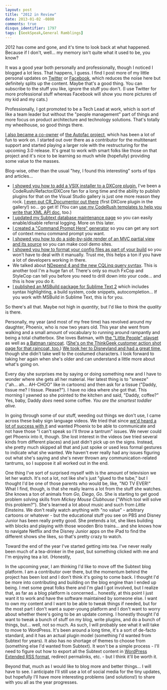 ```yaml
---
layout: post
title: "2012 in Review"
date: 2013-01-02 -0800
comments: true
disqus_identifier: 1797
tags: [GeekSpeak,General Ramblings]
---
```

2012 has come and gone, and it's time to look back at what happened.
Because if I don't, well… my memory isn't quite what it used to be, you
know?

It was a good year both personally and professionally, though I noticed
I blogged a lot less. That happens, I guess. I find I post more of my
little personal updates on [Twitter](http://twitter.com/tillig) or
[Facebook](http://www.facebook.com/tillig), which reduces the noise here
but definitely splits up the content. Maybe that's a good thing. You can
subscribe to the stuff you like, ignore the stuff you don't. (I use
Twitter for more professional stuff whereas Facebook will show you more
pictures of my kid and my cats.)

Professionally, I got promoted to be a Tech Lead at work, which is sort
of like a team leader but without the "people management" part of things
and more focus on product architecture and technology solutions. That's
totally my wheelhouse, so good things there.

[I also became a
co-owner](/archive/2012/10/12/autofac-project-update-ownership-changes-3-0-coming-soon.aspx)
of [the Autofac project](http://autofac.googlecode.com/), which has been
a lot of fun to work on. I started out over there as a contributor for
the multitenant support and started playing a larger role with the
restructuring for the upcoming 3.0 release. It's great to work with
smart folks like those on that project and it's nice to be learning so
much while (hopefully) providing some value to the masses.

Blog-wise, other than the usual "hey, I found this interesting" sorts of
tips and articles…

-   [I showed you how to add a VSIX installer to a DXCore
    plugin.](/archive/2012/02/01/how-to-add-a-vsix-installer-to-a-dxcore-plugin.aspx)
    I've been a CodeRush/Refactor/DXCore fan for a long time and the
    ability to publish plugins for that on the Visual Studio gallery is
    just one more reason they rock. [I even put CR\_Documentor out
    there](/archive/2012/02/16/cr_documentor-3-0-0-0-is-in-the-visual-studio.aspx)
    (first DXCore plugin in the gallery!) so… go get it! (You can [use
    my CodeRush templates to help you write that XML API
    doc](/archive/2012/08/08/use-coderush-templates-to-help-write-xml-api-documentation.aspx),
    too.)
-   [I updated my Subtext database maintenance
    page](/archive/2011/06/17/easier-subtext-2-5-2-0-maintenance.aspx)
    so you can easily enable/disable referral logging. More on this
    later.
-   [I created a "Command Prompt Here"
    generator](/images/App/CommandPromptHere/) so you can get any sort
    of context menu command prompt you want.
-   [I showed you how to do a side-by-side render of an MVC partial view
    and its
    source](/archive/2012/05/09/html-demopartial-side-by-side-render-and-code-for-partial.aspx)
    so you can make cool demo sites.
-   [I showed you how to format your config files as part of your
    build](/archive/2012/06/22/format-configuration-files-on-build.aspx)
    so you won't have to deal with it manually. Trust me, this helps a
    ton if you have a lot of developers working in there.
-   We talked about [NDepend 4 and the new CQLinq query
    syntax](/archive/2012/08/10/ndepend-4-cqlinq-ndepend-api-and-beyond.aspx).
    This is another tool I'm a huge fan of. There's only so much FxCop
    and StyleCop can tell you before you need to drill down into your
    code… and this is how you do it.
-   [I published an MSBuild package for Sublime Text
    2](/archive/2012/07/12/sublimemsbuild-msbuild-package-for-sublime-text-2.aspx)
    which includes syntax highlighting, a build system, code snippets,
    autocompletion… If you work with MSBuild in Sublime Text, this is
    for you.

So there's all that. Maybe not high in *quantity*, but I'd like to think
the *quality* is there.

Personally, my year (and most of my free time) has revolved around my
daughter, Phoenix, who is now two years old. This year she went from
walking and a small amount of vocabulary to running around rampantly and
being a total chatterbox. She loves Batman, with [the "Little People"
playset](/archive/2012/03/15/a-typical-play-session-with-my-toddler.aspx)
as well as [a Batman
raincoat](/archive/2012/08/24/my-toddler-party-rock-and-ocd.aspx).
([She's on the ThinkGeek customer action shot page for that raincoat,
too.](http://www.thinkgeek.com/product/edb4/action/218aa89/)) [We took
her to Disneyland and had a great
time](/archive/2012/11/09/disneyland-2012.aspx), though she didn't take
well to the costumed characters. I look forward to taking her again when
she's older and can understand a little more about what's going on.

Every day she surprises me by saying or doing something new and I have
to wonder where she gets all her material. Her latest thing is to
"sneeze" ("ah… ah… AH-CHOO" like in cartoons) and then ask for a tissue
("Daddy, tissue me? I tissue. Please?"). I have no idea where she got
that. This morning I yawned so she pointed to the kitchen and said,
"Daddy, coffee?" Yes, baby, Daddy *does* need some coffee. *You are the
smartest toddler alive.*

In going through some of our stuff, weeding out things we don't use, I
came across these baby sign language videos. We tried that since [we'd
heard a lot of success with
it](http://www.hanselman.com/blog/BabySignLanguage.aspx) and wanted
Phoenix to be able to communicate and not have those "I can't speak so
I'll throw a tantrum" issues. We never could get Phoenix into it,
though. She lost interest in the videos (we tried several kinds from
different places) and just didn't pick up on the signs. Instead, she
pretty much skipped all that and just spoke or used less formal gestures
to indicate what she wanted. We haven't ever really had any issues
figuring out what she's saying and she's never thrown any
communication-related tantrums, so I suppose it all worked out in the
end.

One thing I've sort of surprised myself with is the amount of television
we let her watch. It's not a lot, not like she's just "glued to the
tube," but I thought I'd be one of those parents who would be, like, "NO
TV EVER!" What I find, though, is that she really learns a lot from the
stuff she watches. She knows a ton of animals from *Go, Diego, Go*. She
is starting to get good problem solving skills from *Mickey Mouse
Clubhouse* ("Which tool will solve this problem?"). She's learned a lot
about music and such from *Little Einsteins*. We don't really watch
anything with "no value" - arbitrary cartoons or whatever - but the
educational stuff you see on PBS and Disney Junior has been really
pretty good. She pretends a lot, she likes building with blocks and
playing with those wooden Brio trains… and she knows how to navigate
Netflix and the Disney Junior apps on the iPad to find the different
shows she likes, so that's pretty crazy to watch.

Toward the end of the year I've started getting into tea. I've never
really been much of a tea-drinker in the past, but something clicked
with me and I'm enjoying tea a lot. (Honestly,

In the upcoming year, I am thinking I'd like to move off the Subtext
blog platform. I am a contributor over there, but the momentum behind
the project has been lost and I don't think it's going to come back. I
thought I'd be more into contributing and building on the blog engine
than I ended up being. I met some great folks there and I'm glad I got
involved, but I realize that, as far as a blog platform is concerned…
honestly, at this point I just want it to work and have the software
maintained by someone else. I want to own my content and I want to be
able to tweak things if needed, but for the most part I don't want a
super-young platform and I don't want to worry about whether there's
going to be an update coming. I honestly thought I'd want to tweak a
bunch of stuff on my blog, write plugins, and do a bunch of things, but…
well, not so much. As such, I will probably see what it will take to
move to WordPress. It's been around a long time, it's a sort of de-facto
standard, and it has an actual plugin model (something I'd wanted from
Subtext for years). It also has no shortage of themes to choose from
(something else I'd wanted from Subtext). It won't be a simple process -
I'll need to figure out how to export all the Subtext content in
[WordPress Extended RSS
format](http://ipggi.wordpress.com/2011/03/16/the-wordpress-extended-rss-wxr-exportimport-xml-document-format-decoded-and-explained/),
redirect permalinks, etc. - but I think it'll be worth it.

Beyond that, much as I would like to blog more and better things… I will
have to see. I anticipate I'll still use a lot of social media for the
tiny updates, but hopefully I'll have more interesting problems (and
solutions!) to share with you all as the year progresses.

